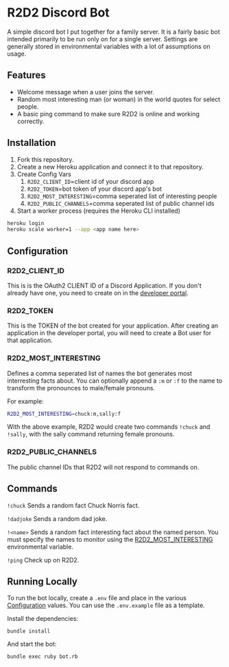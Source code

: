 # R2D2 Discord Bot

A simple discord bot I put together for a family server. It is a fairly basic
bot intended primarily to be run only on for a single server. Settings are
generally stored in environmental variables with a lot of assumptions on usage.

## Features

- Welcome message when a user joins the server.
- Random most interesting man (or woman) in the world quotes for select people.
- A basic ping command to make sure R2D2 is online and working correctly.

## Installation

1. Fork this repository.
2. Create a new Heroku application and connect it to that repository.
3. Create Config Vars
   1. `R2D2_CLIENT_ID`=client id of your discord app
   2. `R2D2_TOKEN`=bot token of your discord app's bot
   3. `R2D2_MOST_INTERESTING`=comma seperated list of interesting people
   4. `R2D2_PUBLIC_CHANNELS`=comma seperated list of public channel ids
4. Start a worker process (requires the Heroku CLI installed)

```bash
heroku login
heroku scale worker=1 --app <app name here>
```

## Configuration

### R2D2_CLIENT_ID

This is is the OAuth2 CLIENT ID of a Discord Application. If you don't already
have one, you need to create on in the [developer
portal](https://discord.com/developers/applications).

### R2D2_TOKEN

This is the TOKEN of the bot created for your application. After creating an
application in the developer portal, you will need to create a Bot user for that
application.

### R2D2_MOST_INTERESTING

Defines a comma seperated list of names the bot generates most interresting
facts about. You can optionally append a `:m` or `:f` to the name to transform
the pronounces to male/female pronouns.

For example:

```bash
R2D2_MOST_INTERESTING=chuck:m,sally:f
```

With the above example, R2D2 would create two commands `!chuck` and `!sally`,
with the sally command returning female pronouns.

### R2D2_PUBLIC_CHANNELS

The public channel IDs that R2D2 will not respond to commands on.

## Commands

`!chuck`
Sends a random fact Chuck Norris fact.

`!dadjoke`
Sends a random dad joke.

`!<name>`
Sends a random fact interesting fact about the named person. You must specify
the names to monitor using the [R2D2_MOST_INTERESTING](#r2d2_most_interesting)
environmental variable.

`!ping`
Check up on R2D2.

## Running Locally

To run the bot locally, create a `.env` file and place in the various
[Configuration](#configuration) values. You can use the `.env.example` file
as a template.

Install the dependencies:

```shell
bundle install
```

And start the bot:

```shell
bundle exec ruby bot.rb
```
